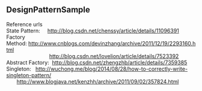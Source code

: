 ## DesignPatternSample
Reference urls <br>
State Pattern:&nbsp;&nbsp;&nbsp;&nbsp;&nbsp;http://blog.csdn.net/chenssy/article/details/11096391  <br>
Factory Method:&nbsp;http://www.cnblogs.com/devinzhang/archive/2011/12/19/2293160.html  <br>
&nbsp;&nbsp;&nbsp;&nbsp;&nbsp;&nbsp;&nbsp;&nbsp;&nbsp;&nbsp;&nbsp;&nbsp;&nbsp;&nbsp;&nbsp;&nbsp;&nbsp;&nbsp;&nbsp;&nbsp;&nbsp;&nbsp;&nbsp;&nbsp;&nbsp;&nbsp;&nbsp;&nbsp;&nbsp;http://blog.csdn.net/lovelion/article/details/7523392   <br>
Abstract Factory:&nbsp;&nbsp;http://blog.csdn.net/zhengzhb/article/details/7359385 <br>
Singleton: &nbsp; http://wuchong.me/blog/2014/08/28/how-to-correctly-write-singleton-pattern/ <br>
          &nbsp;&nbsp;&nbsp;&nbsp;&nbsp;&nbsp; http://www.blogjava.net/kenzhh/archive/2011/09/02/357824.html


